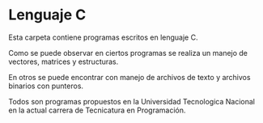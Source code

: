 # Lenguaje C

Esta carpeta contiene programas escritos en lenguaje C.

Como se puede observar en ciertos programas se realiza un manejo de vectores, matrices y estructuras.

En otros se puede encontrar con manejo de archivos de texto y archivos binarios con punteros.

Todos son programas propuestos en la Universidad Tecnologica Nacional en la actual carrera de Tecnicatura en Programación.
